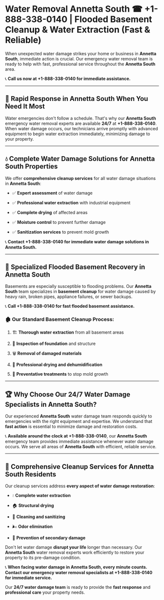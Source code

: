 # Water Removal Annetta South ☎ +1-888-338-0140 | Flooded Basement Cleanup & Water Extraction (Fast & Reliable)

When unexpected water damage strikes your home or business in **Annetta South**, immediate action is crucial. Our emergency water removal team is ready to help with fast, professional service throughout the **Annetta South** area. 

📞 **Call us now at +1-888-338-0140 for immediate assistance.**
---
## 🚀 Rapid Response in Annetta South When You Need It Most
Water emergencies don't follow a schedule. That's why our **Annetta South** emergency water removal experts are available **24/7** at **+1-888-338-0140**. When water damage occurs, our technicians arrive promptly with advanced equipment to begin water extraction immediately, minimizing damage to your property.
---
## 💧 Complete Water Damage Solutions for Annetta South Properties
We offer **comprehensive cleanup services** for all water damage situations in **Annetta South**:
- ✅ **Expert assessment** of water damage  
- ✅ **Professional water extraction** with industrial equipment  
- ✅ **Complete drying** of affected areas  
- ✅ **Moisture control** to prevent further damage  
- ✅ **Sanitization services** to prevent mold growth  
📞 **Contact +1-888-338-0140 for immediate water damage solutions in Annetta South.**
---
## 🌊 Specialized Flooded Basement Recovery in Annetta South
Basements are especially susceptible to flooding problems. Our **Annetta South** team specializes in **basement cleanup** for water damage caused by heavy rain, broken pipes, appliance failures, or sewer backups. 
📞 **Call +1-888-338-0140 for fast flooded basement assistance.**
### 🏚️ Our Standard Basement Cleanup Process:
1. 🏗️ **Thorough water extraction** from all basement areas  
2. 🔎 **Inspection of foundation** and structure  
3. 🗑️ **Removal of damaged materials**  
4. 💨 **Professional drying and dehumidification**  
5. 🚫 **Preventative treatments** to stop mold growth  
---
## 🏆 Why Choose Our 24/7 Water Damage Specialists in Annetta South?
Our experienced **Annetta South** water damage team responds quickly to emergencies with the right equipment and expertise. We understand that **fast action** is essential to minimize damage and restoration costs.
📞 **Available around the clock at +1-888-338-0140**, our **Annetta South** emergency team provides immediate assistance whenever water damage occurs. We serve all areas of **Annetta South** with efficient, reliable service.
---
## 🧹 Comprehensive Cleanup Services for Annetta South Residents
Our cleanup services address **every aspect of water damage restoration**:
- 💧 **Complete water extraction**  
- 🏠 **Structural drying**  
- 🧼 **Cleaning and sanitizing**  
- 🌬️ **Odor elimination**  
- 🚫 **Prevention of secondary damage**  
Don't let water damage **disrupt your life** longer than necessary. Our **Annetta South** water removal experts work efficiently to restore your property to its pre-damage condition.
📞 **When facing water damage in Annetta South, every minute counts. Contact our emergency water removal specialists at +1-888-338-0140 for immediate service.**
Our **24/7 water damage team** is ready to provide the **fast response** and **professional care** your property needs.
